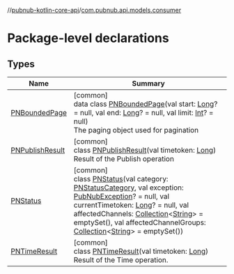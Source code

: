 //[pubnub-kotlin-core-api](../../index.md)/[com.pubnub.api.models.consumer](index.md)

# Package-level declarations

## Types

| Name | Summary |
|---|---|
| [PNBoundedPage](-p-n-bounded-page/index.md) | [common]<br>data class [PNBoundedPage](-p-n-bounded-page/index.md)(val start: [Long](https://kotlinlang.org/api/latest/jvm/stdlib/kotlin-stdlib/kotlin/-long/index.html)? = null, val end: [Long](https://kotlinlang.org/api/latest/jvm/stdlib/kotlin-stdlib/kotlin/-long/index.html)? = null, val limit: [Int](https://kotlinlang.org/api/latest/jvm/stdlib/kotlin-stdlib/kotlin/-int/index.html)? = null)<br>The paging object used for pagination |
| [PNPublishResult](-p-n-publish-result/index.md) | [common]<br>class [PNPublishResult](-p-n-publish-result/index.md)(val timetoken: [Long](https://kotlinlang.org/api/latest/jvm/stdlib/kotlin-stdlib/kotlin/-long/index.html))<br>Result of the Publish operation |
| [PNStatus](-p-n-status/index.md) | [common]<br>class [PNStatus](-p-n-status/index.md)(val category: [PNStatusCategory](../com.pubnub.api.enums/-p-n-status-category/index.md), val exception: [PubNubException](../com.pubnub.api/-pub-nub-exception/index.md)? = null, val currentTimetoken: [Long](https://kotlinlang.org/api/latest/jvm/stdlib/kotlin-stdlib/kotlin/-long/index.html)? = null, val affectedChannels: [Collection](https://kotlinlang.org/api/latest/jvm/stdlib/kotlin-stdlib/kotlin.collections/-collection/index.html)&lt;[String](https://kotlinlang.org/api/latest/jvm/stdlib/kotlin-stdlib/kotlin/-string/index.html)&gt; = emptySet(), val affectedChannelGroups: [Collection](https://kotlinlang.org/api/latest/jvm/stdlib/kotlin-stdlib/kotlin.collections/-collection/index.html)&lt;[String](https://kotlinlang.org/api/latest/jvm/stdlib/kotlin-stdlib/kotlin/-string/index.html)&gt; = emptySet()) |
| [PNTimeResult](-p-n-time-result/index.md) | [common]<br>class [PNTimeResult](-p-n-time-result/index.md)(val timetoken: [Long](https://kotlinlang.org/api/latest/jvm/stdlib/kotlin-stdlib/kotlin/-long/index.html))<br>Result of the Time operation. |
